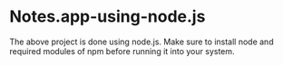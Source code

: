# Notes.app-using-node.js
The above project is done using node.js. Make sure to install node and required modules of npm before running it into your system.
